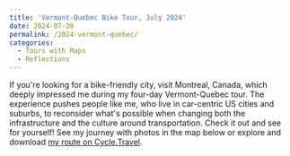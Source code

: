 ```yaml
---
title: 'Vermont-Quebec Bike Tour, July 2024'
date: 2024-07-30
permalink: /2024-vermont-quebec/
categories:
  - Tours with Maps
  - Reflections
---
```

If you're looking for a bike-friendly city, visit Montreal, Canada, which deeply impressed me during my four-day Vermont-Quebec tour. The experience pushes people like me, who live in car-centric US cities and suburbs, to reconsider what's possible when changing both the infrastructure and the culture around transportation. Check it out and see for yourself! See my journey with photos in the map below or explore and download [my route on Cycle.Travel](https://cycle.travel/map/journey/626281).
